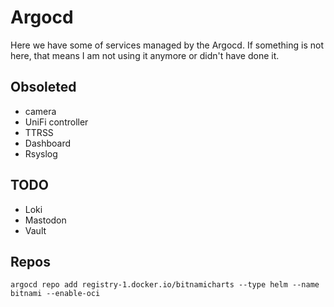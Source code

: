 # Argocd

Here we have some of services managed by the Argocd. If something is not here, that means I am not using it anymore or didn't have done it.

## Obsoleted

* camera
* UniFi controller
* TTRSS
* Dashboard
* Rsyslog

## TODO

* Loki
* Mastodon
* Vault

## Repos

```
argocd repo add registry-1.docker.io/bitnamicharts --type helm --name bitnami --enable-oci
```
